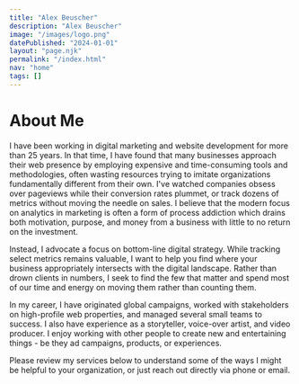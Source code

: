 ```yaml
---
title: "Alex Beuscher"
description: "Alex Beuscher"
image: "/images/logo.png"
datePublished: "2024-01-01"
layout: "page.njk"
permalink: "/index.html"
nav: "home"
tags: []
---
```


# About Me

I have been working in digital marketing and website development for more than 25 years. In that time, I have found that many businesses approach their web presence by employing expensive and time-consuming tools and methodologies, often wasting resources trying to imitate organizations fundamentally different from their own. I've watched companies obsess over pageviews while their conversion rates plummet, or track dozens of metrics without moving the needle on sales. I believe that the modern focus on analytics in marketing is often a form of process addiction which drains both motivation, purpose, and money from a business with little to no return on the investment.

Instead, I advocate a focus on bottom-line digital strategy. While tracking select metrics remains valuable, I want to help you find where your business appropriately intersects with the digital landscape. Rather than drown clients in numbers, I seek to find the few that matter and spend most of our time and energy on moving them rather than counting them.

In my career, I have originated global campaigns, worked with stakeholders on high-profile web properties, and managed several small teams to success. I also have experience as a storyteller, voice-over artist, and video producer. I enjoy working with other people to create new and entertaining things - be they ad campaigns, products, or experiences.

Please review my services below to understand some of the ways I might be helpful to your organization, or just reach out directly via phone or email.
